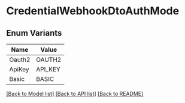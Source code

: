 # CredentialWebhookDtoAuthMode

## Enum Variants

| Name | Value |
|---- | -----|
| Oauth2 | OAUTH2 |
| ApiKey | API_KEY |
| Basic | BASIC |


[[Back to Model list]](../README.md#documentation-for-models) [[Back to API list]](../README.md#documentation-for-api-endpoints) [[Back to README]](../README.md)


